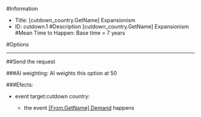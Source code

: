 #Information
 - Title: [cutdown_country.GetName] Expansionism
 - ID: cutdown.1
#Description
[cutdown_country.GetName] Expansionism
#Mean Time to Happen:
Base time = 7 years

#Options

___
##Send the request

###AI weighting:
AI weights this option at 50


###Efects:<ul><li>event target:cutdown country:</li><ul><li>the event [[From.GetName] Demand](../events/from_getname_demand.md) happens</li></ul></ul>
